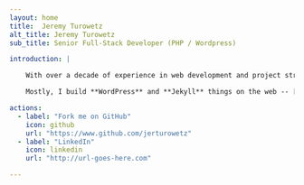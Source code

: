 ```yaml
---
layout: home
title:  Jeremy Turowetz
alt_title: Jeremy Turowetz
sub_title: Senior Full-Stack Developer (PHP / Wordpress)

introduction: |

    With over a decade of experience in web development and project strategy, I like to focus strong, analytical problem solving skills on user experience and stability. One of my favorite things is that clients tend to come to me with new projects, not bandaids for old ones.

    Mostly, I build **WordPress** and **Jekyll** things on the web -- [this site](https://github.com/jerturowetz/jerturowetz.github.io) among them.

actions:
  - label: "Fork me on GitHub"
    icon: github
    url: "https://www.github.com/jerturowetz"
  - label: "LinkedIn"
    icon: linkedin
    url: "http://url-goes-here.com"

---
```

